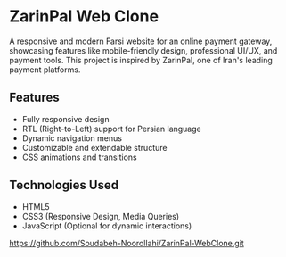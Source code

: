 
# ZarinPal Web Clone

A responsive and modern Farsi website for an online payment gateway, showcasing features like mobile-friendly design, professional UI/UX, and payment tools. This project is inspired by ZarinPal, one of Iran's leading payment platforms.

## Features
- Fully responsive design
- RTL (Right-to-Left) support for Persian language
- Dynamic navigation menus
- Customizable and extendable structure
- CSS animations and transitions

## Technologies Used
- HTML5
- CSS3 (Responsive Design, Media Queries)
- JavaScript (Optional for dynamic interactions)


https://github.com/Soudabeh-Noorollahi/ZarinPal-WebClone.git
